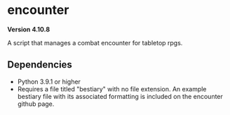 # encounter

**Version 4.10.8**

A script that manages a combat encounter for tabletop rpgs.

## Dependencies
* Python 3.9.1 or higher
* Requires a file titled "bestiary" with no file extension. An example bestiary file with its associated formatting is included on the encounter github page.
